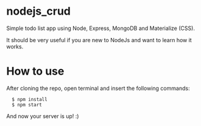# nodejs_crud
Simple todo list app using Node, Express, MongoDB and Materialize (CSS).

It should be very useful if you are new to NodeJs and want to learn how it works.

# How to use
After cloning the repo, open terminal and insert the following commands:

``` batch
  $ npm install
  $ npm start
```

And now your server is up! :)
